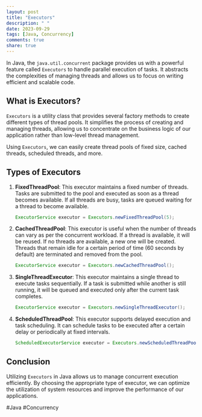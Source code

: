 ```yaml
---
layout: post
title: "Executors"
description: " "
date: 2023-09-29
tags: [Java, Concurrency]
comments: true
share: true
---
```


In Java, the `java.util.concurrent` package provides us with a powerful feature called `Executors` to handle parallel execution of tasks. It abstracts the complexities of managing threads and allows us to focus on writing efficient and scalable code.

## What is Executors?

`Executors` is a utility class that provides several factory methods to create different types of thread pools. It simplifies the process of creating and managing threads, allowing us to concentrate on the business logic of our application rather than low-level thread management.

Using `Executors`, we can easily create thread pools of fixed size, cached threads, scheduled threads, and more.

## Types of Executors

1. **FixedThreadPool**: This executor maintains a fixed number of threads. Tasks are submitted to the pool and executed as soon as a thread becomes available. If all threads are busy, tasks are queued waiting for a thread to become available.

   ```java
   ExecutorService executor = Executors.newFixedThreadPool(5);
   ```

2. **CachedThreadPool**: This executor is useful when the number of threads can vary as per the concurrent workload. If a thread is available, it will be reused. If no threads are available, a new one will be created. Threads that remain idle for a certain period of time (60 seconds by default) are terminated and removed from the pool.

   ```java
   ExecutorService executor = Executors.newCachedThreadPool();
   ```

3. **SingleThreadExecutor**: This executor maintains a single thread to execute tasks sequentially. If a task is submitted while another is still running, it will be queued and executed only after the current task completes.

   ```java
   ExecutorService executor = Executors.newSingleThreadExecutor();
   ```

4. **ScheduledThreadPool**: This executor supports delayed execution and task scheduling. It can schedule tasks to be executed after a certain delay or periodically at fixed intervals.

   ```java
   ScheduledExecutorService executor = Executors.newScheduledThreadPool(3);
   ```

## Conclusion

Utilizing `Executors` in Java allows us to manage concurrent execution efficiently. By choosing the appropriate type of executor, we can optimize the utilization of system resources and improve the performance of our applications.

#Java #Concurrency